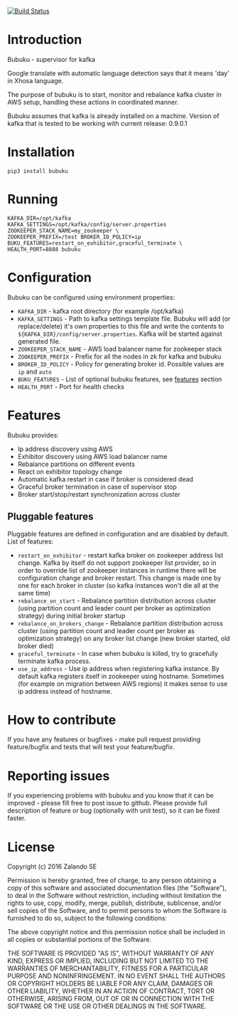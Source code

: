 [![Build Status](https://travis-ci.org/zalando-incubator/bubuku.svg)](https://travis-ci.org/zalando-incubator/bubuku)
# Introduction

Bubuku - supervisor for kafka


Google translate with automatic language detection says that it means 'day' in
Xhosa language.


The purpose of bubuku is to start, monitor and rebalance kafka cluster in AWS setup, handling these actions in 
coordinated manner.
 
Bubuku assumes that kafka is already installed on a machine. Version of kafka that is tested to be working
with current release: 0.9.0.1

# Installation
```
pip3 install bubuku
```

# Running
```
KAFKA_DIR=/opt/kafka KAFKA_SETTINGS=/opt/kafka/config/server.properties ZOOKEEPER_STACK_NAME=my_zookeeper \
ZOOKEEPER_PREFIX=/test BROKER_ID_POLICY=ip BUKU_FEATURES=restart_on_exhibitor,graceful_terminate \
HEALTH_PORT=8888 bubuku 
```

# Configuration

Bubuku can be configured using environment properties:

 - `KAFKA_DIR` - kafka root directory (for example /opt/kafka) 
 - `KAFKA_SETTINGS` - Path to kafka settings template file. Bubuku will add (or replace/delete) it's own 
 properties to this file and write the contents to `${KAFKA_DIR}/config/server.properties`. Kafka will be started 
  against generated file.
 - `ZOOKEEPER_STACK_NAME` - AWS load balancer name for zookeeper stack
 - `ZOOKEEPER_PREFIX` - Prefix for all the nodes in zk for kafka and bubuku
 - `BROKER_ID_POLICY` - Policy for generating broker id. Possible values are `ip` and `auto`
 - `BUKU_FEATURES` - List of optional bubuku features, see [features](#features) section
 - `HEALTH_PORT` - Port for health checks
 
# Features #

Bubuku provides:
    
 - Ip address discovery using AWS
 - Exhibitor discovery using AWS load balancer name
 - Rebalance partitions on different events
 - React on exhibitor topology change
 - Automatic kafka restart in case if broker is considered dead
 - Graceful broker termination in case of supervisor stop
 - Broker start/stop/restart synchronization across cluster
 
## <a name="features"></a> Pluggable features
Pluggable features are defined in configuration and are disabled by default. List of features:
 
 - `restart_on_exhibitor` - restart kafka broker on zookeeper address list change. Kafka by itself do not support
 zookeeper list provider, so in order to override list of zookeeper instances in runtime there will be configuration
 change and broker restart. This change is made one by one for each broker in cluster (so kafka instances won't die
 all at the same time)
 - `rebalance_on_start` - Rebalance partition distribution across cluster (using partition count and leader count
 per broker as optimization strategy) during initial broker startup
 - `rebalance_on_brokers_change` - Rebalance partition distribution across cluster (using partition count and leader count
 per broker as optimization strategy) on any broker list change (new broker started, old broker died)
 - `graceful_terminate` - In case when bubuku is killed, try to gracefully terminate kafka process.
 - `use_ip_address` - Use ip address when registering kafka instance. By default kafka registers itself in 
 zookeeper using hostname. Sometimes (for example on migration between AWS regions) it makes sense to use ip 
 address instead of hostname.
 
# How to contribute

If you have any features or bugfixes - make pull request providing feature/bugfix and tests that will test your 
feature/bugfix.

# Reporting issues

If you experiencing problems with bubuku and you know that it can be improved - please fill free to post issue
to github. Please provide full description of feature or bug (optionally with unit test), so it can be fixed 
faster.

# License

Copyright (c) 2016 Zalando SE

Permission is hereby granted, free of charge, to any person obtaining a copy of this software and associated
documentation files (the "Software"), to deal in the Software without restriction, including without limitation the
rights to use, copy, modify, merge, publish, distribute, sublicense, and/or sell copies of the Software, and to permit
persons to whom the Software is furnished to do so, subject to the following conditions:

The above copyright notice and this permission notice shall be included in all copies or substantial portions of the
Software.

THE SOFTWARE IS PROVIDED "AS IS", WITHOUT WARRANTY OF ANY KIND, EXPRESS OR IMPLIED, INCLUDING BUT NOT LIMITED TO THE
WARRANTIES OF MERCHANTABILITY, FITNESS FOR A PARTICULAR PURPOSE AND NONINFRINGEMENT. IN NO EVENT SHALL THE AUTHORS OR
COPYRIGHT HOLDERS BE LIABLE FOR ANY CLAIM, DAMAGES OR OTHER LIABILITY, WHETHER IN AN ACTION OF CONTRACT, TORT OR
OTHERWISE, ARISING FROM, OUT OF OR IN CONNECTION WITH THE SOFTWARE OR THE USE OR OTHER DEALINGS IN THE SOFTWARE.
